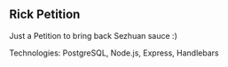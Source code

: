 ## Rick Petition
Just a Petition to bring back Sezhuan sauce :)

Technologies: PostgreSQL, Node.js, Express, Handlebars

